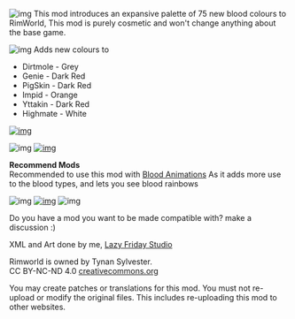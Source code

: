 ![img](https://i.imgur.com/PYPncT6.png)
This mod introduces an expansive palette of 75 new blood colours to RimWorld, This mod is purely cosmetic and won't change anything about the base game.

![img](https://imgur.com/krl2et8.png)
Adds new colours to
- Dirtmole - Grey
- Genie - Dark Red
- PigSkin - Dark Red
- Impid - Orange
- Yttakin - Dark Red
- Highmate - White

[![img](https://imgur.com/1Sp5XId.png)](https://steamcommunity.com/sharedfiles/filedetails/?id=3231019098)

![img](https://i.imgur.com/j2Qa3am.png)
[![img](https://imgur.com/tEMTam9.png)](https://steamcommunity.com/workshop/filedetails/?id=3221829785)

**Recommend Mods**  
Recommended to use this mod with [Blood Animations](https://steamcommunity.com/sharedfiles/filedetails/?id=3228047321) As it adds more use to the blood types, and lets you see blood rainbows

![img](https://i.imgur.com/Wtg1ZwF.png)
[![img](https://i.imgur.com/6UlYsZA.png)](https://www.buymeacoffee.com/LFStudio)
![img](https://i.imgur.com/IwC9ybE.png)

Do you have a mod you want to be made compatible with? make a discussion :) 

XML and Art done by me, [Lazy Friday Studio](https://www.lazyfridaystudio.com)

Rimworld is owned by Tynan Sylvester.  
CC BY-NC-ND 4.0 [creativecommons.org](https://creativecommons.org)

You may create patches or translations for this mod. You must not re-upload or modify the original files. This includes re-uploading this mod to other websites.